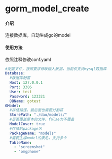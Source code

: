 # gorm_model_create

#### 介绍
连接数据库，自动生成go的model

#### 使用方法
依照注释修改conf.yaml
```yaml
#配置文件，按照要求修改输入数据，当前仅支持mysql数据库
Database:
  #数据库配置
  Host: 127.0.0.1
  Port: 3306
  User: test
  Password: 123321
  DBName: gotest
GModel:
  #存储路径，最后面也需要分割符
  StorePath: "./dao/models/"
  #是否覆盖原本的文件，false为不覆盖
  ModelCover: true
  #存储的package名
  PackageName: "models"
  #需要生成model的表名，支持多个
  TableName:
    - "screenshot"
    - "omgphone"
```